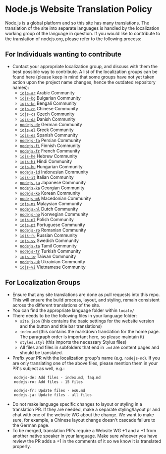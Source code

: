 # Node.js Website Translation Policy

Node.js is a global platform and so this site has many translations. The translation of the site into
separate languages is handled by the localization working group of the language in question. If you
would like to contribute to the translation of nodejs.org, please refer to the following process:

## For Individuals wanting to contribute
* Contact your appropriate localization group, and discuss with them the best possible way to contribute. A list of the localization groups can be found here (please keep in mind that some groups have not yet taken action upon the project name changes, hence the outdated repository names):
    * [`iojs-ar`](https://github.com/nodejs/iojs-ar) Arabic Community
    * [`iojs-bg`](https://github.com/nodejs/iojs-bg) Bulgarian Community
    * [`iojs-bn`](https://github.com/nodejs/iojs-bn) Bengali Community
    * [`iojs-cn`](https://github.com/nodejs/iojs-cn) Chinese Community
    * [`iojs-cs`](https://github.com/nodejs/iojs-cs) Czech Community
    * [`iojs-da`](https://github.com/nodejs/iojs-da) Danish Community
    * [`nodejs-de`](https://github.com/nodejs/nodejs-de) German Community
    * [`iojs-el`](https://github.com/nodejs/iojs-el) Greek Community
    * [`iojs-es`](https://github.com/nodejs/iojs-es) Spanish Community
    * [`nodejs-fa`](https://github.com/nodejs/nodejs-fa) Persian Community
    * [`nodejs-fi`](https://github.com/nodejs/nodejs-fi) Finnish Community
    * [`nodejs-fr`](https://github.com/nodejs/nodejs-fr) French Community
    * [`iojs-he`](https://github.com/nodejs/iojs-he) Hebrew Community
    * [`iojs-hi`](https://github.com/nodejs/iojs-hi) Hindi Community
    * [`iojs-hu`](https://github.com/nodejs/iojs-hu) Hungarian Community
    * [`nodejs-id`](https://github.com/nodejs/nodejs-id) Indonesian Community
    * [`iojs-it`](https://github.com/nodejs/iojs-it) Italian Community
    * [`nodejs-ja`](https://github.com/nodejs/nodejs-ja) Japanese Community
    * [`nodejs-ka`](https://github.com/nodejs/nodejs-ka) Georgian Community
    * [`nodejs-ko`](https://github.com/nodejs/nodejs-ko) Korean Community
    * [`nodejs-mk`](https://github.com/nodejs/nodejs-mk) Macedonian Community
    * [`iojs-ms`](https://github.com/nodejs/iojs-ms) Malaysian Community
    * [`nodejs-nl`](https://github.com/nodejs/nodejs-nl) Dutch Community
    * [`nodejs-no`](https://github.com/nodejs/nodejs-no) Norwegian Community
    * [`iojs-pl`](https://github.com/nodejs/iojs-pl) Polish Community
    * [`iojs-pt`](https://github.com/nodejs/iojs-pt) Portuguese Community
    * [`nodejs-ro`](https://github.com/nodejs/nodejs-ro) Romanian Community
    * [`iojs-ru`](https://github.com/nodejs/iojs-ru) Russian Community
    * [`iojs-sv`](https://github.com/nodejs/iojs-sv) Swedish Community
    * [`nodejs-ta`](https://github.com/nodejs/nodejs-ta) Tamil Community
    * [`nodejs-tr`](https://github.com/nodejs/nodejs-tr) Turkish Community
    * [`iojs-tw`](https://github.com/nodejs/iojs-tw) Taiwan Community
    * [`nodejs-uk`](https://github.com/nodejs/nodejs-uk) Ukrainian Community
    * [`iojs-vi`](https://github.com/nodejs/iojs-vi) Vietnamese Community

## For Localization Groups
* Ensure that any site translations are done as pull requests into this repo. This will ensure the build process, layout, and styling, remain consistent across the different translations of the site.
* You can find the appropriate language folder within `locale/`
* There needs to be the following files in your language folder:
    * `site.json` (this contains the basic settings for the website version and the button and title bar translations)
    * `index.md` (this contains the markdown translation for the home page. The paragraph order is important here, so please maintain it)
    * `styles.styl` (this imports the necessary Stylus files)
    * All files and files in subfolders that end in `.md` are content pages and should be translated.
* Prefix your PR with the localization group's name (e.g. `nodejs-no`). If you are only translating one of the above files, please mention them in your PR's subject as well, e.g.:
```
    nodejs-de: Add files - index.md, faq.md
    nodejs-ro: Add files - 15 files

    nodejs-fr: Update files - es6.md
    nodejs-ja: Update files - all files
```
* Do not make language specific changes to layout or styling in a translation PR. If they are needed, make a separate styling/layout pr and chat with one of the website WG about the change. We want to make sure, for example, a Chinese layout change doesn't cascade failure to the German page.
* To be merged, translation PR's require a Website WG +1 and a +1 from another native speaker in your language. Make sure whoever you have review the PR adds a +1 in the comments of it so we know it is translated properly.
